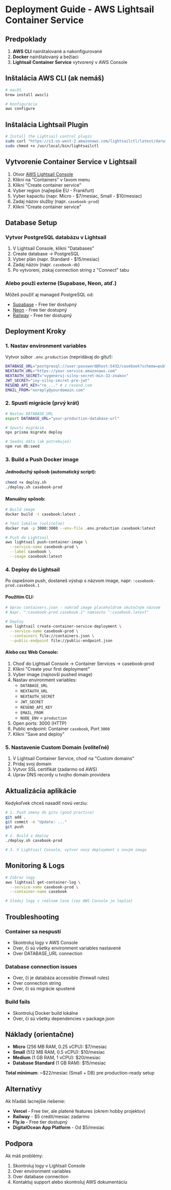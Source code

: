 # Deployment Guide - AWS Lightsail Container Service

## Predpoklady

1. **AWS CLI** nainštalované a nakonfigurované
2. **Docker** nainštalovaný a bežiaci
3. **Lightsail Container Service** vytvorený v AWS Console

## Inštalácia AWS CLI (ak nemáš)

```bash
# macOS
brew install awscli

# Konfigurácia
aws configure
```

## Inštalácia Lightsail Plugin

```bash
# Install the Lightsail control plugin
sudo curl "https://s3.us-west-2.amazonaws.com/lightsailctl/latest/darwin-amd64/lightsailctl" -o "/usr/local/bin/lightsailctl"
sudo chmod +x /usr/local/bin/lightsailctl
```

## Vytvorenie Container Service v Lightsail

1. Otvor [AWS Lightsail Console](https://lightsail.aws.amazon.com/)
2. Klikni na "Containers" v ľavom menu
3. Klikni "Create container service"
4. Vyber region (najlepšie EU - Frankfurt)
5. Vyber kapacitu (napr. Micro - $7/mesiac, Small - $10/mesiac)
6. Zadaj názov služby (napr. `casebook-prod`)
7. Klikni "Create container service"

## Database Setup

### Vytvor PostgreSQL databázu v Lightsail

1. V Lightsail Console, klikni "Databases"
2. Create database -> PostgreSQL
3. Vyber plán (napr. Standard - $15/mesiac)
4. Zadaj názov (napr. `casebook-db`)
5. Po vytvorení, získaj connection string z "Connect" tabu

### Alebo použi externe (Supabase, Neon, atď.)

Môžeš použiť aj managed PostgreSQL od:
- [Supabase](https://supabase.com) - Free tier dostupný
- [Neon](https://neon.tech) - Free tier dostupný
- [Railway](https://railway.app) - Free tier dostupný

## Deployment Kroky

### 1. Nastav environment variables

Vytvor súbor `.env.production` (nepridávaj do gitu!):

```bash
DATABASE_URL="postgresql://user:password@host:5432/casebook?schema=public"
NEXTAUTH_URL="https://your-service.amazonaws.com"
NEXTAUTH_SECRET="vygeneruj-silny-secret-min-32-znakov"
JWT_SECRET="iny-silny-secret-pre-jwt"
RESEND_API_KEY="re_..." # z resend.com
EMAIL_FROM="noreply@yourdomain.com"
```

### 2. Spusti migrácie (prvý krát)

```bash
# Nastav DATABASE_URL
export DATABASE_URL="your-production-database-url"

# Spusti migrácie
npx prisma migrate deploy

# Seedni dáta (ak potrebuješ)
npm run db:seed
```

### 3. Build a Push Docker image

#### Jednoduchý spôsob (automatický script):

```bash
chmod +x deploy.sh
./deploy.sh casebook-prod
```

#### Manuálny spôsob:

```bash
# Build image
docker build -t casebook:latest .

# Test lokálne (voliteľné)
docker run -p 3000:3000 --env-file .env.production casebook:latest

# Push do Lightsail
aws lightsail push-container-image \
  --service-name casebook-prod \
  --label casebook \
  --image casebook:latest
```

### 4. Deploy do Lightsail

Po úspešnom push, dostaneš výstup s názvom image, napr:
`:casebook-prod.casebook.1`

#### Použitím CLI:

```bash
# Uprav containers.json - nahraď image placeholdrom skutočným názvom
# Napr. ":casebook-prod.casebook.1" namiesto ":casebook.latest"

# Deploy
aws lightsail create-container-service-deployment \
  --service-name casebook-prod \
  --containers file://containers.json \
  --public-endpoint file://public-endpoint.json
```

#### Alebo cez Web Console:

1. Choď do Lightsail Console -> Container Services -> casebook-prod
2. Klikni "Create your first deployment"
3. Vyber image (najnovší pushed image)
4. Nastav environment variables:
   - `DATABASE_URL`
   - `NEXTAUTH_URL`
   - `NEXTAUTH_SECRET`
   - `JWT_SECRET`
   - `RESEND_API_KEY`
   - `EMAIL_FROM`
   - `NODE_ENV` = `production`
5. Open ports: 3000 (HTTP)
6. Public endpoint: Container `casebook`, Port `3000`
7. Klikni "Save and deploy"

### 5. Nastavenie Custom Domain (voliteľné)

1. V Lightsail Container Service, choď na "Custom domains"
2. Pridaj svoj domain
3. Vytvor SSL certifikát (zadarmo od AWS)
4. Uprav DNS recordy u tvojho domain providera

## Aktualizácia aplikácie

Kedykoľvek chceš nasadiť novú verziu:

```bash
# 1. Push zmeny do gitu (good practice)
git add .
git commit -m "Update: ..."
git push

# 2. Build a deploy
./deploy.sh casebook-prod

# 3. V Lightsail Console, vytvor nový deployment s novým image
```

## Monitoring & Logs

```bash
# Zobraz logy
aws lightsail get-container-log \
  --service-name casebook-prod \
  --container-name casebook

# Sleduj logy v reálnom čase (cez AWS Console je lepšie)
```

## Troubleshooting

### Container sa nespustí
- Skontroluj logy v AWS Console
- Over, či sú všetky environment variables nastavené
- Over DATABASE_URL connection

### Database connection issues
- Over, či je databáza accessible (firewall rules)
- Over connection string
- Over, či sú migrácie spustené

### Build fails
- Skontroluj Docker build lokálne
- Over, či sú všetky dependencies v package.json

## Náklady (orientačne)

- **Micro** (256 MB RAM, 0.25 vCPU): $7/mesiac
- **Small** (512 MB RAM, 0.5 vCPU): $10/mesiac
- **Medium** (1 GB RAM, 1 vCPU): $20/mesiac
- **Database Standard** (1 GB RAM): $15/mesiac

**Total minimum**: ~$22/mesiac (Small + DB) pre production-ready setup

## Alternatívy

Ak hľadáš lacnejšie riešenie:
- **Vercel** - Free tier, ale platené features (okrem hobby projektov)
- **Railway** - $5 credit/mesiac zadarmo
- **Fly.io** - Free tier dostupný
- **DigitalOcean App Platform** - Od $5/mesiac

## Podpora

Ak máš problémy:
1. Skontroluj logy v Lightsail Console
2. Over environment variables
3. Over database connection
4. Kontaktuj support alebo skontroluj AWS dokumentáciu

